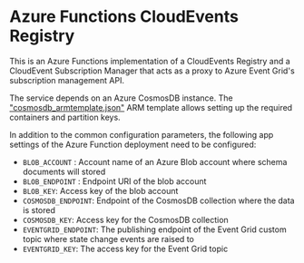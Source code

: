 ﻿# Azure Functions CloudEvents Registry

This is an Azure Functions implementation of a CloudEvents Registry and a
CloudEvent Subscription Manager that acts as a proxy to Azure Event Grid's
subscription management API.

The service depends on an Azure CosmosDB instance. The
["cosmosdb_armtemplate.json"](setup/cosmosdb_armtemplate.json) ARM template
allows setting up the required containers and partition keys.

In addition to the common configuration parameters, the following app settings
of the Azure Function deployment need to be configured:

  * `BLOB_ACCOUNT` : Account name of an Azure Blob account where schema documents will stored
  * `BLOB_ENDPOINT` :  Endpoint URI of the blob account
  * `BLOB_KEY`: Access key of the blob account
  * `COSMOSDB_ENDPOINT`: Endpoint of the CosmosDB collection where the data is stored
  * `COSMOSDB_KEY`:  Access key for the CosmosDB collection
  * `EVENTGRID_ENDPOINT`: The publishing endpoint of the Event Grid custom topic where state change events are raised to
  * `EVENTGRID_KEY`: The access key for the Event Grid topic